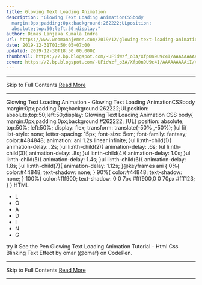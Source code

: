```yaml
---
title: Glowing Text Loading Animation
description: "Glowing Text Loading AnimationCSSbody
  margin:0px;padding:0px;background:262222;ULposition:
  absolute;top:50;left:50;display:"
author: Dimas Lanjaka Kumala Indra
url: https://www.webmanajemen.com/2019/12/glowing-text-loading-animation.html
date: 2019-12-31T01:50:05+07:00
updated: 2019-12-30T18:50:00.000Z
thumbnail: https://2.bp.blogspot.com/-UFidWzf_o3A/Xfp0n9U9c4I/AAAAAAAAAiI/Ve1ajQPHYdsVNKW9F8Rc8iPr0eLAYVeQgCLcBGAsYHQ/s1600/Screenshot_1.png
cover: https://2.bp.blogspot.com/-UFidWzf_o3A/Xfp0n9U9c4I/AAAAAAAAAiI/Ve1ajQPHYdsVNKW9F8Rc8iPr0eLAYVeQgCLcBGAsYHQ/s1600/Screenshot_1.png
---
```


<hr/> Skip to Full Contents <a href="https://www.webmanajemen.com/2019/12/glowing-text-loading-animation.html" rel="follow" class="button" id="read-more">Read More</a> <hr/> Glowing Text Loading Animation - Glowing Text Loading AnimationCSSbody margin:0px;padding:0px;background:262222;ULposition: absolute;top:50;left:50;display: Glowing Text Loading Animation
CSS
body{
 margin:0px;padding:0px;background:#262222;
}UL{
position: absolute;
top:50%;
left:50%;
display: flex;
transform: translate(-50% ,-50%);
}ul li{
  list-style: none;
  letter-spacing: 15px;
  font-size: 5em;
  font-family: fantasy;
  color:#484848;
  animation: ani 1.2s linear infinite;
}ul li:nth-child(1){
  animation-delay: .2s;
}ul li:nth-child(2){
  animation-delay: .6s;
}ul li:nth-child(3){
  animation-delay: .8s;
}ul li:nth-child(4){
  animation-delay: 1.0s;
}ul li:nth-child(5){
  animation-delay: 1.4s;
}ul li:nth-child(6){
  animation-delay: 1.8s;
}ul li:nth-child(7){
  animation-delay: 1.12s;
}@keyframes ani {
  0%{
     color:#44848;
     text-shadow: none;
  }
  90%{
     color:#44848;
     text-shadow: none;
  }
  100%{
     color:#fff900;
     text-shadow: 0 0 7px #fff900,0 0 70px #fff123;
  }
}
HTML
<ul>
  <li>L</li>
  <li>O</li>
  <li>A</li>
  <li>D</li>
  <li>I</li>
  <li>N</li>
  <li>G</li>
</ul>

try it
  See the Pen   Glowing Text Loading Animation Tutorial - Html Css Blinking Text Effect  by omar (@omaf)   on CodePen. <hr/> Skip to Full Contents <a href="https://www.webmanajemen.com/2019/12/glowing-text-loading-animation.html" rel="follow" class="button" id="read-more">Read More</a> <hr/>
